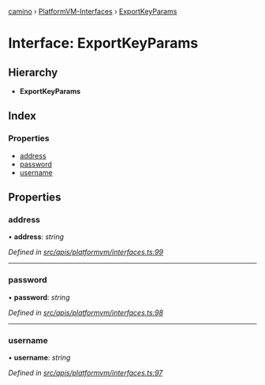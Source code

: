 [camino](../README.md) › [PlatformVM-Interfaces](../modules/platformvm_interfaces.md) › [ExportKeyParams](platformvm_interfaces.exportkeyparams.md)

# Interface: ExportKeyParams

## Hierarchy

* **ExportKeyParams**

## Index

### Properties

* [address](platformvm_interfaces.exportkeyparams.md#address)
* [password](platformvm_interfaces.exportkeyparams.md#password)
* [username](platformvm_interfaces.exportkeyparams.md#username)

## Properties

###  address

• **address**: *string*

*Defined in [src/apis/platformvm/interfaces.ts:99](https://github.com/chain4travel/caminojs/blob/ca67b81/src/apis/platformvm/interfaces.ts#L99)*

___

###  password

• **password**: *string*

*Defined in [src/apis/platformvm/interfaces.ts:98](https://github.com/chain4travel/caminojs/blob/ca67b81/src/apis/platformvm/interfaces.ts#L98)*

___

###  username

• **username**: *string*

*Defined in [src/apis/platformvm/interfaces.ts:97](https://github.com/chain4travel/caminojs/blob/ca67b81/src/apis/platformvm/interfaces.ts#L97)*

